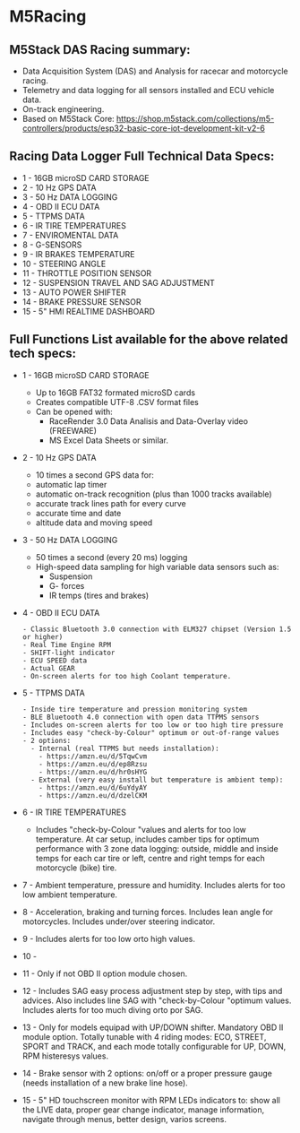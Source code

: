 # M5Racing
## M5Stack DAS Racing summary:

 - Data Acquisition System (DAS) and Analysis
 for racecar and motorcycle racing.
 - Telemetry and data logging for all sensors installed and ECU vehicle data.
 - On-track engineering.
 - Based on M5Stack Core: https://shop.m5stack.com/collections/m5-controllers/products/esp32-basic-core-iot-development-kit-v2-6


## Racing Data Logger Full Technical Data Specs: 

 - 1 - 16GB microSD CARD STORAGE 
 - 2 - 10 Hz GPS DATA
 - 3 - 50 Hz DATA LOGGING 
 - 4 - OBD II ECU DATA 
 - 5 - TTPMS DATA
 - 6 - IR TIRE TEMPERATURES
 - 7 - ENVIROMENTAL DATA
 - 8 - G-SENSORS 
 - 9 - IR BRAKES TEMPERATURE
 - 10 - STEERING ANGLE 
 - 11 - THROTTLE POSITION SENSOR 
 - 12 - SUSPENSION TRAVEL AND SAG ADJUSTMENT
 - 13 - AUTO POWER SHIFTER
 - 14 - BRAKE PRESSURE SENSOR 
 - 15 - 5" HMI REALTIME DASHBOARD 


## Full Functions List available for the above related tech specs:

 - 1 - 16GB microSD CARD STORAGE
 
   - Up to 16GB FAT32 formated microSD cards
   - Creates compatible UTF-8 .CSV format files
   - Can be opened with:
     - RaceRender 3.0 Data Analisis and Data-Overlay video (FREEWARE)
     - MS Excel Data Sheets or similar.
       
 - 2 - 10 Hz GPS DATA
 
   - 10 times a second GPS data for:
   - automatic lap timer
   - automatic on-track recognition (plus than 1000 tracks available)
   - accurate track lines path for every curve
   - accurate time and date
   - altitude data and moving speed
         
 - 3 - 50 Hz DATA LOGGING
 
   - 50 times a second (every 20 ms) logging
   - High-speed data sampling for high variable data sensors such as:
     - Suspension
     - G- forces
     - IR temps (tires and brakes) 
 
 - 4 - OBD II ECU DATA

       - Classic Bluetooth 3.0 connection with ELM327 chipset (Version 1.5 or higher)
       - Real Time Engine RPM
       - SHIFT-light indicator
       - ECU SPEED data
       - Actual GEAR
       - On-screen alerts for too high Coolant temperature. 
 
 - 5 - TTPMS DATA

       - Inside tire temperature and pression monitoring system
       - BLE Bluetooth 4.0 connection with open data TTPMS sensors
       - Includes on-screen alerts for too low or too high tire pressure
       - Includes easy "check-by-Colour" optimum or out-of-range values
       - 2 options:
         - Internal (real TTPMS but needs installation):
           - https://amzn.eu/d/5TqwCvm
           - https://amzn.eu/d/ep8Rzsu
           - https://amzn.eu/d/hr0sHYG
         - External (very easy install but temperature is ambient temp):
           - https://amzn.eu/d/6uYdyAY
           - https://amzn.eu/d/dzelCKM

 
 - 6 - IR TIRE TEMPERATURES
 
   - Includes "check-by-Colour "values and alerts for too low temperature. At car setup, includes camber tips for optimum performance with 3 zone data logging: outside, middle and inside temps for each car tire or left, centre and right temps for each motorcycle (bike) tire.
 
 - 7 - Ambient temperature, pressure and humidity. Includes alerts for too low ambient temperature. 
 
 - 8 - Acceleration, braking and turning forces. Includes lean angle for motorcycles. Includes under/over steering indicator. 
 
 - 9 - Includes alerts for too low orto high values. 
 
 - 10 - 
 
 - 11 - Only if not OBD II option module chosen. 
 
 - 12 - Includes SAG easy process adjustment step by step, with tips and advices. Also includes line SAG with "check-by-Colour "optimum values. Includes alerts for too much diving orto por SAG. 
 
 - 13 - Only for models equipad with UP/DOWN shifter. Mandatory OBD II module option. Totally tunable with 4 riding modes: ECO, STREET, SPORT and TRACK, and each mode totally configurable for UP, DOWN, RPM histeresys values.
 
 - 14 - Brake sensor with 2 options: on/off or a proper pressure gauge (needs installation of a new brake line hose). 
 
 - 15 - 5" HD touchscreen monitor with RPM LEDs indicators to: show all the LIVE data, proper gear change indicator, manage information, navigate through menus, better design, varios screens.


